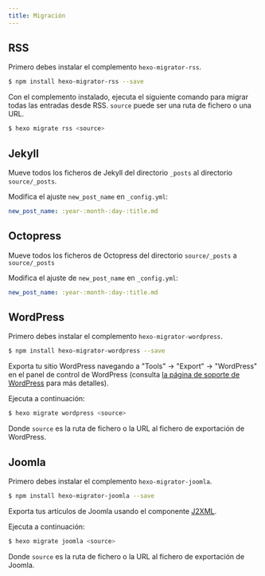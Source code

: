 ```yaml
---
title: Migración
---
```


## RSS

Primero debes instalar el complemento `hexo-migrator-rss`.

```bash
$ npm install hexo-migrator-rss --save
```

Con el complemento instalado, ejecuta el siguiente comando para migrar todas las entradas desde RSS. `source` puede ser una ruta de fichero o una URL.

```bash
$ hexo migrate rss <source>
```

## Jekyll

Mueve todos los ficheros de Jekyll del directorio `_posts` al directorio `source/_posts`.

Modifica el ajuste `new_post_name` en `_config.yml`:

```yaml
new_post_name: :year-:month-:day-:title.md
```

## Octopress

Mueve todos los ficheros de Octopress del directorio `source/_posts` a `source/_posts`

Modifica el ajuste de `new_post_name` en `_config.yml`:

```yaml
new_post_name: :year-:month-:day-:title.md
```

## WordPress

Primero debes instalar el complemento `hexo-migrator-wordpress`.

```bash
$ npm install hexo-migrator-wordpress --save
```

Exporta tu sitio WordPress navegando a "Tools" → "Export" → "WordPress" en el panel de control de WordPress (consulta [la página de soporte de WordPress](http://en.support.wordpress.com/export/) para más detalles).

Ejecuta a continuación:

```bash
$ hexo migrate wordpress <source>
```

Donde `source` es la ruta de fichero o la URL al fichero de exportación de WordPress.

## Joomla

Primero debes instalar el complemento `hexo-migrator-joomla`.

```bash
$ npm install hexo-migrator-joomla --save
```

Exporta tus artículos de Joomla usando el componente [J2XML](http://extensions.joomla.org/extensions/migration-a-conversion/data-import-a-export/12816?qh=YToxOntpOjA7czo1OiJqMnhtbCI7fQ%3D%3D).

Ejecuta a continuación:

```bash
$ hexo migrate joomla <source>
```

Donde `source` es la ruta de fichero o la URL al fichero de exportación de Joomla.
